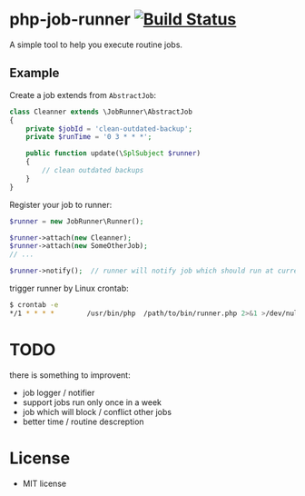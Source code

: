 # php-job-runner  [![Build Status](https://travis-ci.org/johnroyer/php-job-runner.svg?branch=master)](https://travis-ci.org/johnroyer/php-job-runner)

A simple tool to help you execute routine jobs.


## Example

Create a job extends from `AbstractJob`:

```php
class Cleanner extends \JobRunner\AbstractJob
{
    private $jobId = 'clean-outdated-backup';
    private $runTime = '0 3 * * *';

    public function update(\SplSubject $runner)
    {
        // clean outdated backups
    }
}
```

Register your job to runner:

```php
$runner = new JobRunner\Runner();

$runner->attach(new Cleanner);
$runner->attach(new SomeOtherJob);
// ...

$runner->notify();  // runner will notify job which should run at current time
```

trigger runner by Linux crontab:

```bash
$ crontab -e
*/1 * * * *        /usr/bin/php  /path/to/bin/runner.php 2>&1 >/dev/null   // check jobs every minutes
```


# TODO

there is something to improvent:

- job logger / notifier
- support jobs run only once in a week
- job which will block / conflict other jobs
- better time / routine descreption

# License

- MIT license
